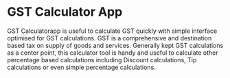 # GST Calculator App
 
GST Calculator</strong>app is useful to calculate GST quickly with simple interface optimised for GST calculations. GST is a comprehensive and destination based tax on supply of goods and services. Generally kept GST calculations as a center point, this calculator tool is handy and useful to calculate other percentage based calculations including Discount calculations, Tip calculations or even simple percentage calculations.
